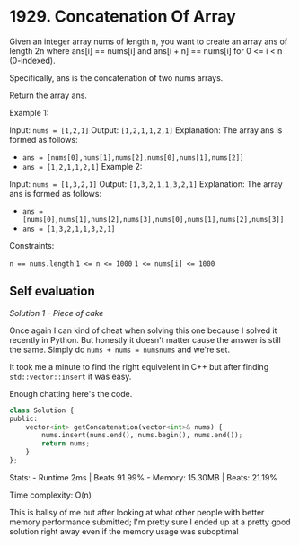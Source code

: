 # 1929. Concatenation Of Array

Given an integer array nums of length n, you want to create an array ans of length 2n where ans[i] == nums[i] and ans[i + n] == nums[i] for 0 <= i < n (0-indexed).

Specifically, ans is the concatenation of two nums arrays.

Return the array ans.

 

Example 1:

Input: `nums = [1,2,1]`
Output: `[1,2,1,1,2,1]`
Explanation: The array ans is formed as follows:
- `ans = [nums[0],nums[1],nums[2],nums[0],nums[1],nums[2]]`
- `ans = [1,2,1,1,2,1]`
Example 2:

Input: `nums = [1,3,2,1]`
Output: `[1,3,2,1,1,3,2,1]`
Explanation: The array ans is formed as follows:
- `ans = [nums[0],nums[1],nums[2],nums[3],nums[0],nums[1],nums[2],nums[3]]`
- `ans = [1,3,2,1,1,3,2,1]`
 

Constraints:

`n == nums.length`
`1 <= n <= 1000`
`1 <= nums[i] <= 1000`

## Self evaluation

*Solution 1 - Piece of cake*

Once again I can kind of cheat when solving this one because I solved it recently in Python.
But honestly it doesn't matter cause the answer is still the same. Simply do `nums + nums = numsnums`
and we're set.

It took me a minute to find the right equivelent in C++ but after finding `std::vector::insert` it was easy.

Enough chatting here's the code.
```Python
class Solution {
public:
    vector<int> getConcatenation(vector<int>& nums) {
        nums.insert(nums.end(), nums.begin(), nums.end());
        return nums;
    }
};
```
Stats:
    - Runtime 2ms | Beats 91.99%
    - Memory: 15.30MB | Beats: 21.19%

Time complexity: O(n)


This is ballsy of me but after looking at what other people with better memory performance submitted;
I'm pretty sure I ended up at a pretty good solution right away even if the memory usage was suboptimal